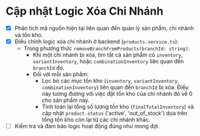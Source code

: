 # Cập nhật Logic Xóa Chi Nhánh

- [x] Phân tích mã nguồn hiện tại liên quan đến quản lý sản phẩm, chi nhánh và tồn kho.
- [x] Điều chỉnh logic xóa chi nhánh ở backend (`products.service.ts`):
    - Trong phương thức `removeBranchFromProducts(branchId: string)`:
        - Khi một chi nhánh bị xóa, tìm tất cả sản phẩm có `inventory`, `variantInventory`, hoặc `combinationInventory` liên quan đến `branchId` đó.
        - Đối với mỗi sản phẩm:
            - Lọc bỏ các mục tồn kho (`inventory`, `variantInventory`, `combinationInventory`) liên quan đến `branchId` bị xóa. Điều này tương đương với việc đặt tồn kho của chi nhánh đó về 0 cho sản phẩm này.
            - Tính toán lại tổng số lượng tồn kho (`finalTotalInventory`) và cập nhật `product.status` ('active', 'out_of_stock') dựa trên tổng tồn kho còn lại từ các chi nhánh khác.
- [ ] Kiểm tra và đảm bảo logic hoạt động đúng như mong đợi.

